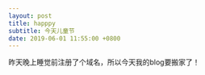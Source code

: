 ```yaml
---
layout: post
title: happpy
subtitle: 今天儿童节
date: 2019-06-01 11:55:00 +0800
---
```

昨天晚上睡觉前注册了个域名，所以今天我的blog要搬家了！